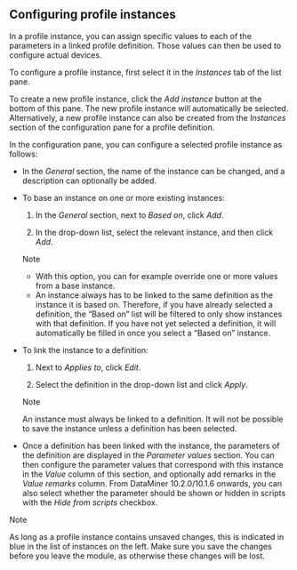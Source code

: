 ## Configuring profile instances

In a profile instance, you can assign specific values to each of the parameters in a linked profile definition. Those values can then be used to configure actual devices.

To configure a profile instance, first select it in the *Instances* tab of the list pane.

To create a new profile instance, click the *Add instance* button at the bottom of this pane. The new profile instance will automatically be selected. Alternatively, a new profile instance can also be created from the *Instances* section of the configuration pane for a profile definition.

In the configuration pane, you can configure a selected profile instance as follows:

- In the *General* section, the name of the instance can be changed, and a description can optionally be added.

- To base an instance on one or more existing instances:

    1. In the *General* section, next to *Based on*, click *Add*.

    2. In the drop-down list, select the relevant instance, and then click *Add*.

    > [!NOTE]
    > - With this option, you can for example override one or more values from a base instance.
    > - An instance always has to be linked to the same definition as the instance it is based on. Therefore, if you have already selected a definition, the “Based on” list will be filtered to only show instances with that definition. If you have not yet selected a definition, it will automatically be filled in once you select a “Based on” instance.

- To link the instance to a definition:

    1. Next to *Applies to*, click *Edit*.

    2. Select the definition in the drop-down list and click *Apply*.

    > [!NOTE]
    > An instance must always be linked to a definition. It will not be possible to save the instance unless a definition has been selected.

- Once a definition has been linked with the instance, the parameters of the definition are displayed in the *Parameter values* section. You can then configure the parameter values that correspond with this instance in the *Value* column of this section, and optionally add remarks in the *Value remarks* column. From DataMiner 10.2.0/10.1.6 onwards, you can also select whether the parameter should be shown or hidden in scripts with the *Hide from scripts* checkbox.

> [!NOTE]
> As long as a profile instance contains unsaved changes, this is indicated in blue in the list of instances on the left. Make sure you save the changes before you leave the module, as otherwise these changes will be lost.
>
